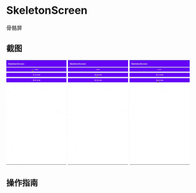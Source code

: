 # SkeletonScreen
骨骼屏

## 截图

![images](https://github.com/Wiser-Wong/SkeletonScreen/blob/master/images/skeleton_list.gif)
![images](https://github.com/Wiser-Wong/SkeletonScreen/blob/master/images/skeleton_part_view.gif)
![images](https://github.com/Wiser-Wong/SkeletonScreen/blob/master/images/skeleton_whole_view.gif)

## 操作指南

